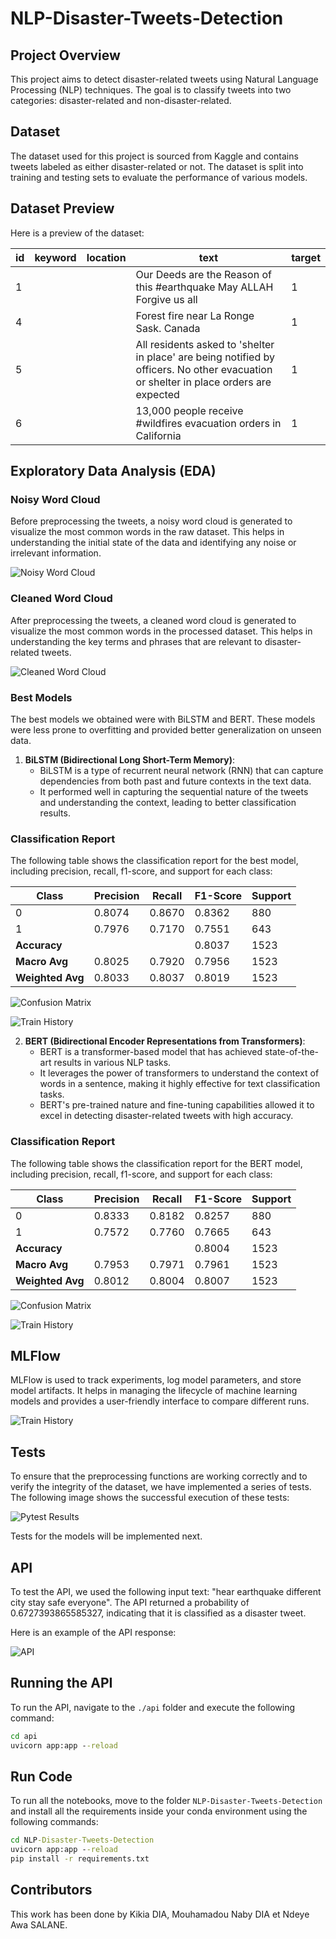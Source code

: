 # NLP-Disaster-Tweets-Detection

## Project Overview

This project aims to detect disaster-related tweets using Natural Language Processing (NLP) techniques. The goal is to classify tweets into two categories: disaster-related and non-disaster-related.

## Dataset

The dataset used for this project is sourced from Kaggle and contains tweets labeled as either disaster-related or not. The dataset is split into training and testing sets to evaluate the performance of various models.

## Dataset Preview

Here is a preview of the dataset:

| id | keyword | location | text | target |
|----|---------|----------|------|--------|
| 1  |         |          | Our Deeds are the Reason of this #earthquake May ALLAH Forgive us all | 1 |
| 4  |         |          | Forest fire near La Ronge Sask. Canada | 1 |
| 5  |         |          | All residents asked to 'shelter in place' are being notified by officers. No other evacuation or shelter in place orders are expected | 1 |
| 6  |         |          | 13,000 people receive #wildfires evacuation orders in California | 1 |

## Exploratory Data Analysis (EDA)

### Noisy Word Cloud

Before preprocessing the tweets, a noisy word cloud is generated to visualize the most common words in the raw dataset. This helps in understanding the initial state of the data and identifying any noise or irrelevant information.

![Noisy Word Cloud](./reports/wordcloud_noised.png)

### Cleaned Word Cloud

After preprocessing the tweets, a cleaned word cloud is generated to visualize the most common words in the processed dataset. This helps in understanding the key terms and phrases that are relevant to disaster-related tweets.

![Cleaned Word Cloud](./reports/wordcloud.png)

### Best Models

The best models we obtained were with BiLSTM and BERT. These models were less prone to overfitting and provided better generalization on unseen data.

1. **BiLSTM (Bidirectional Long Short-Term Memory)**:
   - BiLSTM is a type of recurrent neural network (RNN) that can capture dependencies from both past and future contexts in the text data.
   - It performed well in capturing the sequential nature of the tweets and understanding the context, leading to better classification results.

### Classification Report

The following table shows the classification report for the best model, including precision, recall, f1-score, and support for each class:

  | Class | Precision | Recall | F1-Score | Support |
  |-------|-----------|--------|----------|---------|
  | 0     | 0.8074    | 0.8670 | 0.8362   | 880     |
  | 1     | 0.7976    | 0.7170 | 0.7551   | 643     |
  | **Accuracy** |       |        | 0.8037   | 1523    |
  | **Macro Avg** | 0.8025    | 0.7920 | 0.7956   | 1523    |
  | **Weighted Avg** | 0.8033    | 0.8037 | 0.8019   | 1523    |

  ![Confusion Matrix](./reports/BiLSTM/confusion_matrix.png)

  ![Train History](./reports/BiLSTM/training_history.png)

2. **BERT (Bidirectional Encoder Representations from Transformers)**:
   - BERT is a transformer-based model that has achieved state-of-the-art results in various NLP tasks.
   - It leverages the power of transformers to understand the context of words in a sentence, making it highly effective for text classification tasks.
   - BERT's pre-trained nature and fine-tuning capabilities allowed it to excel in detecting disaster-related tweets with high accuracy.

### Classification Report

  The following table shows the classification report for the BERT model, including precision, recall, f1-score, and support for each class:

  | Class | Precision | Recall | F1-Score | Support |
  |-------|-----------|--------|----------|---------|
  | 0     | 0.8333    | 0.8182 | 0.8257   | 880     |
  | 1     | 0.7572    | 0.7760 | 0.7665   | 643     |
  | **Accuracy** |       |        | 0.8004   | 1523    |
  | **Macro Avg** | 0.7953    | 0.7971 | 0.7961   | 1523    |
  | **Weighted Avg** | 0.8012    | 0.8004 | 0.8007   | 1523    |

  ![Confusion Matrix](./reports/BERT/confusion_matrix.png)

  ![Train History](./reports/BERT/training_history.png)

## MLFlow

MLFlow is used to track experiments, log model parameters, and store model artifacts. It helps in managing the lifecycle of machine learning models and provides a user-friendly interface to compare different runs.

![Train History](./reports/mlflow.png)

## Tests

To ensure that the preprocessing functions are working correctly and to verify the integrity of the dataset, we have implemented a series of tests. The following image shows the successful execution of these tests:

![Pytest Results](./reports/pytest.png)

Tests for the models will be implemented next.

## API

To test the API, we used the following input text: "hear earthquake different city stay safe everyone". The API returned a probability of 0.6727393865585327, indicating that it is classified as a disaster tweet.

Here is an example of the API response:

![API](./reports/api.png)

## Running the API

To run the API, navigate to the `./api` folder and execute the following command:
```cmd
cd api
uvicorn app:app --reload
```

## Run Code

To run all the notebooks, move to the folder `NLP-Disaster-Tweets-Detection` and install all the requirements inside your conda environment using the following commands:
```cmd
cd NLP-Disaster-Tweets-Detection
uvicorn app:app --reload
pip install -r requirements.txt
```

## Contributors

This work has been done by Kikia DIA, Mouhamadou Naby DIA et Ndeye Awa SALANE. 
